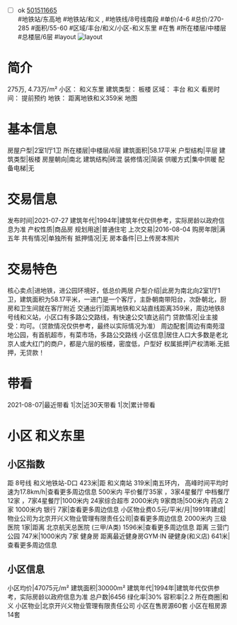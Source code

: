 - [ ] ok [501511665](https://bj.5i5j.com/ershoufang/501511665.html)  
 #地铁站/东高地 #地铁站/和义 ,  #地铁线/8号线南段
#单价/4-6 #总价/270-285 #面积/55-60   #区域/丰台/和义/小区-和义东里 #在售 #所在楼层/中楼层 #总楼层/6层 #layout 
![layout](http://image2a.5i5j.com/bdir/layout/7097f456255b455a92a5502a0ef1ab05.jpg_P5.jpg) 
# 简介 
 275万,  4.73万/m² 
小区： 和义东里
建筑类型： 板楼
区域： 丰台 和义
看房时间： 提前预约
地铁： 距离地铁和义359米 地图
# 基本信息 
 房屋户型|2室1厅1卫
所在楼层|中楼层/6层
建筑面积|58.17平米
户型结构|平层
建筑类型|板楼
房屋朝向|南北
建筑结构|砖混
装修情况|简装
供暖方式|集中供暖
配备电梯|无
# 交易信息 
 发布时间|2021-07-27
建筑年代|1994年|建筑年代仅供参考，实际房龄以政府信息为准
产权性质|商品房
规划用途|普通住宅
上次交易|2016-08-04
购房年限|满五年
共有情况|单独所有
抵押情况|无
房本备件|已上传房本照片
# 交易特色 
 核心卖点|进地铁，进公园环境好，低总价两居
户型介绍|此房为南北向2室1厅1卫，建筑面积为58.17平米，一进门是一个客厅，主卧朝南带阳台，次卧朝北，厨房和卫生间就在客厅附近
交通出行|距离地铁和义站直线距离359米，周边地铁8号线和义站，小区口有多路公交路线，有快速公交1直达前门
贷款情况|业主接受：均可。（贷款情况仅供参考，最终以实际情况为准）
周边配套|周边有南苑湿地公园，有首航超市，有菜市场，多路公交路线
小区信息|居住人口大多数是老北京人或大红门的商户，都是六层的板楼，密度低，户型好
权属抵押|产权清晰.无抵押，无贷款！
# 带看 
 2021-08-07|最近带看	 1|次|近30天带看	 1|次|累计带看
# 小区 和义东里
## 小区指数 
 距 8号线 和义地铁站-D口 423米|距 和义南站 319米|南五环内， 高峰时间平均时速为17.8km/h|查看更多周边信息
500米内 平价餐厅35家 ，3家4星餐厅
中档餐厅12家 ，7家4星餐厅|1000米内 24家综合超市
2000米内 9家商场|500米内 药店 2家
1000米内 银行 7家|查看更多周边信息
小区物业费0.5元/平米/月|1991年建成|物业公司为北京开兴义物业管理有限责任公司|查看更多周边信息
2000米内 三级医院 1家|距离 北京航天总医院 (三甲/A类) 1596米|查看更多周边信息
距离 三营门公园 747米|1000米内 7家 健身房
距离最近健身房GYM·IN 硬健身(和义店) 641米|查看更多周边信息
## 小区信息 
 小区均价|47075元/m²
建筑面积|30000m²
建筑年代|1994年|建筑年代仅供参考，实际房龄以政府信息为准
总户数|6456
绿化率|30%
容积率|2.2
所在商圈|和义
小区物业|北京开兴义物业管理有限责任公司
小区在售房源60套
小区在租房源14套
